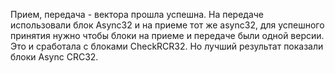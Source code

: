 Прием, передача - вектора  прошла успешна. На передаче использовали блок Async32 и на приеме тот же async32, для успешного принятия нужно чтобы блоки на приеме и передаче были одной версии. Это и сработала с блоками CheckRCR32. Но лучший результат показали блоки Async CRC32.
